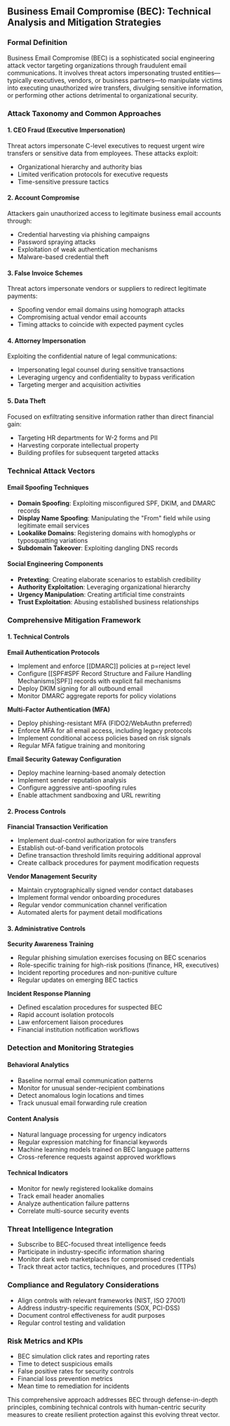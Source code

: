 ## Business Email Compromise (BEC): Technical Analysis and Mitigation Strategies

### Formal Definition

Business Email Compromise (BEC) is a sophisticated social engineering attack vector targeting organizations through fraudulent email communications. It involves threat actors impersonating trusted entities—typically executives, vendors, or business partners—to manipulate victims into executing unauthorized wire transfers, divulging sensitive information, or performing other actions detrimental to organizational security.

### Attack Taxonomy and Common Approaches

#### 1. CEO Fraud (Executive Impersonation)

Threat actors impersonate C-level executives to request urgent wire transfers or sensitive data from employees. These attacks exploit:

- Organizational hierarchy and authority bias
- Limited verification protocols for executive requests
- Time-sensitive pressure tactics

#### 2. Account Compromise

Attackers gain unauthorized access to legitimate business email accounts through:

- Credential harvesting via phishing campaigns
- Password spraying attacks
- Exploitation of weak authentication mechanisms
- Malware-based credential theft

#### 3. False Invoice Schemes

Threat actors impersonate vendors or suppliers to redirect legitimate payments:

- Spoofing vendor email domains using homograph attacks
- Compromising actual vendor email accounts
- Timing attacks to coincide with expected payment cycles

#### 4. Attorney Impersonation

Exploiting the confidential nature of legal communications:

- Impersonating legal counsel during sensitive transactions
- Leveraging urgency and confidentiality to bypass verification
- Targeting merger and acquisition activities

#### 5. Data Theft

Focused on exfiltrating sensitive information rather than direct financial gain:

- Targeting HR departments for W-2 forms and PII
- Harvesting corporate intellectual property
- Building profiles for subsequent targeted attacks

### Technical Attack Vectors

#### Email Spoofing Techniques

- **Domain Spoofing**: Exploiting misconfigured SPF, DKIM, and DMARC records
- **Display Name Spoofing**: Manipulating the "From" field while using legitimate email services
- **Lookalike Domains**: Registering domains with homoglyphs or typosquatting variations
- **Subdomain Takeover**: Exploiting dangling DNS records

#### Social Engineering Components

- **Pretexting**: Creating elaborate scenarios to establish credibility
- **Authority Exploitation**: Leveraging organizational hierarchy
- **Urgency Manipulation**: Creating artificial time constraints
- **Trust Exploitation**: Abusing established business relationships

### Comprehensive Mitigation Framework

#### 1. Technical Controls

**Email Authentication Protocols**

- Implement and enforce [[DMARC]] policies at p=reject level
- Configure [[SPF#SPF Record Structure and Failure Handling Mechanisms|SPF]] records with explicit fail mechanisms
- Deploy DKIM signing for all outbound email
- Monitor DMARC aggregate reports for policy violations

**Multi-Factor Authentication (MFA)**

- Deploy phishing-resistant MFA (FIDO2/WebAuthn preferred)
- Enforce MFA for all email access, including legacy protocols
- Implement conditional access policies based on risk signals
- Regular MFA fatigue training and monitoring

**Email Security Gateway Configuration**

- Deploy machine learning-based anomaly detection
- Implement sender reputation analysis
- Configure aggressive anti-spoofing rules
- Enable attachment sandboxing and URL rewriting

#### 2. Process Controls

**Financial Transaction Verification**

- Implement dual-control authorization for wire transfers
- Establish out-of-band verification protocols
- Define transaction threshold limits requiring additional approval
- Create callback procedures for payment modification requests

**Vendor Management Security**

- Maintain cryptographically signed vendor contact databases
- Implement formal vendor onboarding procedures
- Regular vendor communication channel verification
- Automated alerts for payment detail modifications

#### 3. Administrative Controls

**Security Awareness Training**

- Regular phishing simulation exercises focusing on BEC scenarios
- Role-specific training for high-risk positions (finance, HR, executives)
- Incident reporting procedures and non-punitive culture
- Regular updates on emerging BEC tactics

**Incident Response Planning**

- Defined escalation procedures for suspected BEC
- Rapid account isolation protocols
- Law enforcement liaison procedures
- Financial institution notification workflows

### Detection and Monitoring Strategies

#### Behavioral Analytics

- Baseline normal email communication patterns
- Monitor for unusual sender-recipient combinations
- Detect anomalous login locations and times
- Track unusual email forwarding rule creation

#### Content Analysis

- Natural language processing for urgency indicators
- Regular expression matching for financial keywords
- Machine learning models trained on BEC language patterns
- Cross-reference requests against approved workflows

#### Technical Indicators

- Monitor for newly registered lookalike domains
- Track email header anomalies
- Analyze authentication failure patterns
- Correlate multi-source security events

### Threat Intelligence Integration

- Subscribe to BEC-focused threat intelligence feeds
- Participate in industry-specific information sharing
- Monitor dark web marketplaces for compromised credentials
- Track threat actor tactics, techniques, and procedures (TTPs)

### Compliance and Regulatory Considerations

- Align controls with relevant frameworks (NIST, ISO 27001)
- Address industry-specific requirements (SOX, PCI-DSS)
- Document control effectiveness for audit purposes
- Regular control testing and validation

### Risk Metrics and KPIs

- BEC simulation click rates and reporting rates
- Time to detect suspicious emails
- False positive rates for security controls
- Financial loss prevention metrics
- Mean time to remediation for incidents

This comprehensive approach addresses BEC through defense-in-depth principles, combining technical controls with human-centric security measures to create resilient protection against this evolving threat vector.